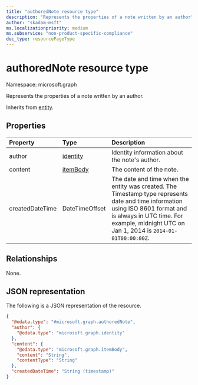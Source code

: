 ```yaml
---
title: "authoredNote resource type"
description: "Represents the properties of a note written by an author"
author: "skadam-msft"
ms.localizationpriority: medium
ms.subservice: "non-product-specific-compliance"
doc_type: resourcePageType
---
```


# authoredNote resource type

Namespace: microsoft.graph

Represents the properties of a note written by an author.

Inherits from [entity](../resources/entity.md).

## Properties
|Property|Type|Description|
|:---|:---|:---|
|author|[identity](../resources/identity.md)|Identity information about the note's author.|
|content|[itemBody](../resources/itembody.md)|The content of the note.|
|createdDateTime|DateTimeOffset|The date and time when the entity was created. The Timestamp type represents date and time information using ISO 8601 format and is always in UTC time. For example, midnight UTC on Jan 1, 2014 is `2014-01-01T00:00:00Z`.|

## Relationships
None.

## JSON representation
The following is a JSON representation of the resource.
<!-- {
  "blockType": "resource",
  "keyProperty": "id",
  "@odata.type": "microsoft.graph.authoredNote",
  "baseType": "microsoft.graph.entity",
  "openType": false
}
-->
``` json
{
  "@odata.type": "#microsoft.graph.authoredNote",
  "author": {
    "@odata.type": "microsoft.graph.identity"
  },
  "content": {
    "@odata.type": "microsoft.graph.itemBody",
    "content": "String",
    "contentType": "String"
  },
  "createdDateTime": "String (timestamp)"
}
```

